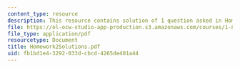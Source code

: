 ```yaml
---
content_type: resource
description: This resource contains solution of 1 question asked in Homework 2.
file: https://ol-ocw-studio-app-production.s3.amazonaws.com/courses/1-85-water-and-wastewater-treatment-engineering-spring-2006/fb1bd1e43292033dcbcd4265de401a44_Homework2Solutions.pdf
file_type: application/pdf
resourcetype: Document
title: Homework2Solutions.pdf
uid: fb1bd1e4-3292-033d-cbcd-4265de401a44
---
```

